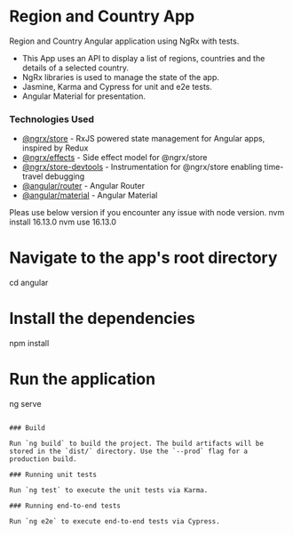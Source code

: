 # Region and Country App

Region and Country Angular application using NgRx with tests.

- This App uses an API to display a list of regions, countries and the details of a selected country.
- NgRx libraries is used to manage the state of the app.
- Jasmine, Karma and Cypress for unit and e2e tests.
- Angular Material for presentation.

### Technologies Used

- [@ngrx/store](https://ngrx.io/guide/store) - RxJS powered state management for Angular apps, inspired by Redux
- [@ngrx/effects](https://ngrx.io/guide/effects) - Side effect model for @ngrx/store
- [@ngrx/store-devtools](https://ngrx.io/guide/store-devtools) - Instrumentation for @ngrx/store enabling time-travel debugging
- [@angular/router](https://angular.io/guide/router) - Angular Router
- [@angular/material](https://github.com/angular/material2) - Angular Material

Pleas use below version if you encounter any issue with node version.
nvm install 16.13.0
nvm use 16.13.0

# Navigate to the app's root directory

cd angular

# Install the dependencies

npm install

# Run the application

ng serve

```

### Build

Run `ng build` to build the project. The build artifacts will be stored in the `dist/` directory. Use the `--prod` flag for a production build.

### Running unit tests

Run `ng test` to execute the unit tests via Karma.

### Running end-to-end tests

Run `ng e2e` to execute end-to-end tests via Cypress.
```
